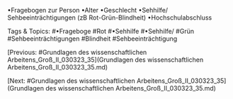 •Fragebogen zur Person 
•Alter
•Geschlecht
•Sehhilfe/ Sehbeeinträchtigungen (zB Rot-Grün-Blindheit)
•Hochschulabschluss

   Tags & Topics:
   #•Frageboge
   #Rot
   #•Sehhilfe
   #•Sehhilfe/
   #Grün
   #Sehbeeinträchtigungen
   #Blindheit
   #Sehbeeinträchtigung

[Previous: #Grundlagen des wissenschaftlichen Arbeitens_Groß_II_030323_35](Grundlagen des wissenschaftlichen Arbeitens_Groß_II_030323_35.md)

[Next: #Grundlagen des wissenschaftlichen Arbeitens_Groß_II_030323_35](Grundlagen des wissenschaftlichen Arbeitens_Groß_II_030323_35.md)